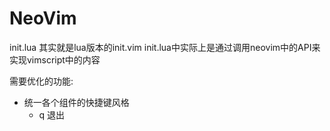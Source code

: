 # NeoVim
 init.lua 其实就是lua版本的init.vim
init.lua中实际上是通过调用neovim中的API来实现vimscript中的内容

需要优化的功能:
* 统一各个组件的快捷键风格
    * <leader>q 退出



